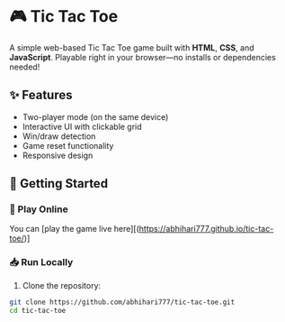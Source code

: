 # 🎮 Tic Tac Toe

A simple web-based Tic Tac Toe game built with **HTML**, **CSS**, and **JavaScript**. Playable right in your browser—no installs or dependencies needed!

## ✨ Features

- Two-player mode (on the same device)
- Interactive UI with clickable grid
- Win/draw detection
- Game reset functionality
- Responsive design

## 🚀 Getting Started

### 🔗 Play Online 

You can [play the game live here][(https://abhihari777.github.io/tic-tac-toe/)]

### 📥 Run Locally

1. Clone the repository:

```bash
git clone https://github.com/abhihari777/tic-tac-toe.git
cd tic-tac-toe
